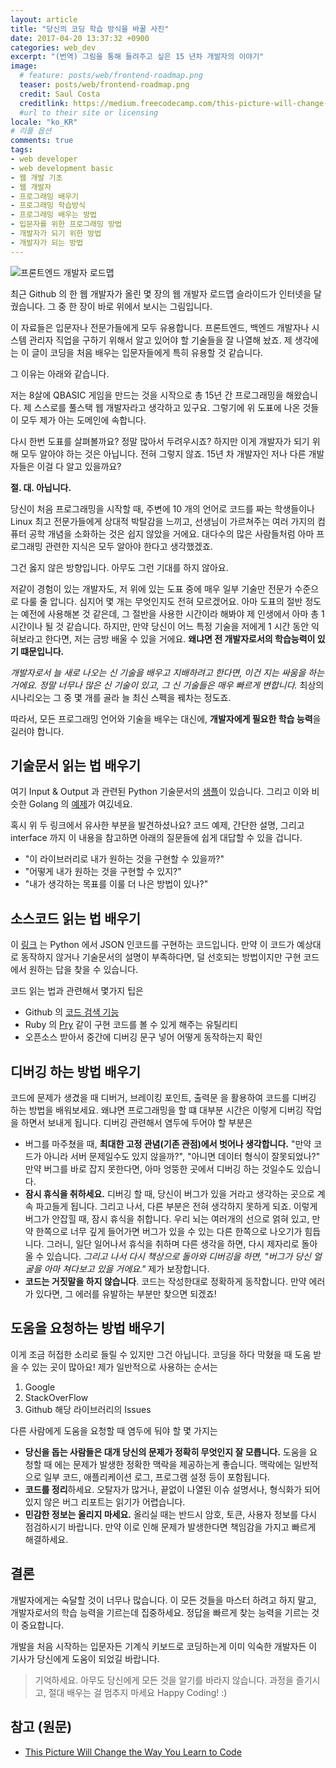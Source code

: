 ```yaml
---
layout: article
title: "당신의 코딩 학습 방식을 바꿀 사진"
date: 2017-04-20 13:37:32 +0900
categories: web_dev
excerpt: "(번역) 그림을 통해 들려주고 싶은 15 년차 개발자의 이야기"
image:
  # feature: posts/web/frontend-roadmap.png
  teaser: posts/web/frontend-roadmap.png
  credit: Saul Costa
  creditlink: https://medium.freecodecamp.com/this-picture-will-change-the-way-you-learn-to-code-557ac1e109bd
  #url to their site or licensing
locale: "ko_KR"
# 리플 옵션
comments: true
tags:
- web developer
- web development basic
- 웹 개발 기초
- 웹 개발자
- 프로그래밍 배우기
- 프로그래밍 학습방식
- 프로그래밍 배우는 방법
- 입문자를 위한 프로그래밍 방법
- 개발자가 되기 위한 방법
- 개발자가 되는 방법
---
```

![프론트엔드 개발자 로드맵](C:\github\joshua1988.github.io\images\posts\web\frontend-roadmap.png)

최근 Github 의 한 웹 개발자가 올린 몇 장의 웹 개발자 로드맵 슬라이드가 인터넷을 달궜습니다.
그 중 한 장이 바로 위에서 보시는 그림입니다.

이 자료들은 입문자나 전문가들에게 모두 유용합니다. 프론트엔드, 백엔드 개발자나 시스템 관리자 직업을 구하기 위해서 알고 있어야 할 기술들을 잘 나열해 놨죠.
제 생각에는 이 글이 코딩을 처음 배우는 입문자들에게 특히 유용할 것 같습니다.

그 이유는 아래와 같습니다.

저는 8살에 QBASIC 게임을 만드는 것을 시작으로 총 15년 간 프로그래밍을 해왔습니다. 제 스스로를 풀스택 웹 개발자라고 생각하고 있구요.
그렇기에 위 도표에 나온 것들이 모두 제가 아는 도메인에 속합니다.

다시 한번 도표를 살펴볼까요? 정말 많아서 두려우시죠? 하지만 이게 개발자가 되기 위해 모두 알아야 하는 것은 아닙니다. 전혀 그렇지 않죠.
15년 차 개발자인 저나 다른 개발자들은 이걸 다 알고 있을까요?

**절. 대. 아닙니다.**

당신이 처음 프로그래밍을 시작할 때, 주변에 10 개의 언어로 코드를 짜는 학생들이나 Linux 최고 전문가들에게 상대적 박탈감을 느끼고, 선생님이 가르쳐주는 여러 가지의 컴퓨터 공학 개념을 소화하는 것은 쉽지 않았을 거에요. 대다수의 많은 사람들처럼 아마 프로그래밍 관련한 지식은 모두 알아야 한다고 생각했겠죠.

그건 옳지 않은 방향입니다. 아무도 그런 기대를 하지 않아요.

저같이 경험이 있는 개발자도, 저 위에 있는 도표 중에 매우 일부 기술만 전문가 수준으로 다룰 줄 압니다. 심지어 몇 개는 무엇인지도 전혀 모르겠어요.
아마 도표의 절반 정도는 예전에 사용해본 것 같은데, 그 절반을 사용한 시간이라 해봐야 제 인생에서 아마 총 1시간이나 될 것 같습니다.
하지만, 만약 당신이 어느 특정 기술을 저에게 1 시간 동안 익혀보라고 한다면, 저는 금방 배울 수 있을 거에요. **왜냐면 전 개발자로서의 학습능력이 있기 떄문입니다.**

*개발자로서 늘 새로 나오는 신 기술을 배우고 지배하려고 한다면, 이건 지는 싸움을 하는 거에요. 정말 너무나 많은 신 기술이 있고, 그 신 기술들은 매우 빠르게 변합니다.*
최상의 시나리오는 그 중 몇 개를 골라 늘 최신 스펙을 꿰차는 정도죠.

따라서, 모든 프로그래밍 언어와 기술을 배우는 대신에, **개발자에게 필요한 학습 능력**을 길러야 합니다.

## 기술문서 읽는 법 배우기
여기 Input & Output 과 관련된 Python 기술문서의 [샘플](https://docs.python.org/3/tutorial/inputoutput.html#methods-of-file-objects)이 있습니다. 그리고 이와 비슷한 Golang 의 [예제](https://golang.org/pkg/io/ioutil/)가 여깄네요.

혹시 위 두 링크에서 유사한 부분을 발견하셨나요? 코드 예제, 간단한 설명, 그리고 interface 까지 이 내용을 참고하면 아래의 질문들에 쉽게 대답할 수 있을 겁니다.

- "이 라이브러리로 내가 원하는 것을 구현할 수 있을까?"
- "어떻게 내가 원하는 것을 구현할 수 있지?"
- "내가 생각하는 목표를 이룰 더 나은 방법이 있나?"

## 소스코드 읽는 법 배우기
이 [링크](https://github.com/python/cpython/blob/3.6/Lib/json/encoder.py) 는 Python 에서 JSON 인코드를 구현하는 코드입니다.
만약 이 코드가 예상대로 동작하지 않거나 기술문서의 설명이 부족하다면, 덜 선호되는 방법이지만 구현 코드에서 원하는 답을 찾을 수 있습니다.

코드 읽는 법과 관련해서 몇가지 팁은

- Github 의 [코드 검색 기능](https://help.github.com/articles/searching-code/)
- Ruby 의 [Pry](http://pryrepl.org/) 같이 구현 코드를 볼 수 있게 해주는 유틸리티
- 오픈소스 받아서 중간에 디버깅 문구 넣어 어떻게 동작하는지 확인

## 디버깅 하는 방법 배우기
코드에 문제가 생겼을 때 디버거, 브레이킹 포인트, 출력문 을 활용하여 코드를 디버깅 하는 방법을 배워보세요.
왜냐면 프로그래밍을 할 떄 대부분 시간은 이렇게 디버깅 작업을 하면서 보내게 됩니다. 디버깅 관련해서 염두에 두어야 할 부분은

- 버그를 마주쳤을 때, **최대한 고정 관념(기존 관점)에서 벗어나 생각합니다.** "만약 코드가 아니라 서버 문제일수도 있지 않을까?",
  "아니면 데이터 형식이 잘못되었나?" 만약 버그를 바로 잡지 못한다면, 아마 엉뚱한 곳에서 디버깅 하는 것일수도 있습니다.
- **잠시 휴식을 취하세요.** 디버깅 할 때, 당신이 버그가 있을 거라고 생각하는 곳으로 계속 파고들게 됩니다. 그리고 나서, 다른 부분은 전혀 생각하지 못하게 되죠.
  이렇게 버그가 안잡힐 때, 잠시 휴식을 취합니다. 우리 뇌는 여러개의 선으로 얽혀 있고, 만약 한쪽으로 너무 깊게 들어가면 버그가 있을 수 있는 다른 한쪽으로 나오기가 힘듭니다.
  그러니, 일단 일어나서 휴식을 취하며 다른 생각을 하면, 다시 제자리로 돌아올 수 있습니다. *그리고 나서 다시 책상으로 돌아와 디버깅을 하면, "버그가 당신 얼굴을 아마 쳐다보고 있을 거에요."* 제가 보장합니다.
- **코드는 거짓말을 하지 않습니다**. 코드는 작성한대로 정확하게 동작합니다. 만약 에러가 있다면, 그 에러를 유발하는 부분만 찾으면 되겠죠!

## 도움을 요청하는 방법 배우기
이게 조금 허접한 소리로 들릴 수 있지만 그건 아닙니다. 코딩을 하다 막혔을 때 도움 받을 수 있는 곳이 많아요!
제가 일반적으로 사용하는 순서는

1. Google
2. StackOverFlow
3. Github 해당 라이브러리의 Issues

다른 사람에게 도움을 요청할 때 염두에 둬야 할 몇 가지는

- **당신을 돕는 사람들은 대개 당신의 문제가 정확히 무엇인지 잘 모릅니다.** 도움을 요청할 때 에는 문제가 발생한 정확한 맥락을 제공하는게 좋습니다.
  맥락에는 일반적으로 일부 코드, 애플리케이션 로그, 프로그램 설정 등이 포함됩니다.
- **코드를 정리**하세요. 오탈자가 많거나, 끝없이 나열된 이슈 설명서나, 형식화가 되어 있지 않은 버그 리포트는 읽기가 어렵습니다.
- **민감한 정보는 올리지 마세요.** 올리실 때는 반드시 암호, 토큰, 사용자 정보를 다시 점검하시기 바랍니다. 만약 이로 인해 문제가 발생한다면 책임감을 가지고 빠르게 해결하세요.

## 결론
개발자에게는 숙달할 것이 너무나 많습니다. 이 모든 것들을 마스터 하려고 하지 말고, 개발자로서의 학습 능력을 기르는데 집중하세요.
정답을 빠르게 찾는 능력을 기르는 것이 중요합니다.

개발을 처음 시작하는 입문자든 기계식 키보드로 코딩하는게 이미 익숙한 개발자든 이 기사가 당신에게 도움이 되었길 바랍니다.

> 기억하세요. 아무도 당신에게 모든 것을 알기를 바라지 않습니다. 과정을 즐기시고, 절대 배우는 걸 멈추지 마세요 Happy Coding! :)

## 참고 (원문)
- [This Picture Will Change the Way You Learn to Code](https://medium.freecodecamp.com/this-picture-will-change-the-way-you-learn-to-code-557ac1e109bd)
